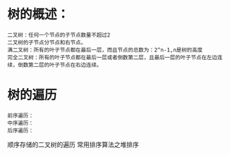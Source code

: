 # 树的概述：
    
    二叉树：任何一个节点的子节点数量不超过2
    二叉树的子节点分节点和右节点。
    满二叉树：所有的叶子节点都在最后一层，而且节点的总数为：2^n-1,n是树的高度
    完全二叉树：所有的叶子节点都在最后一层或者倒数第二层，且最后一层的叶子节点在左边连续，倒数第二层的叶子节点在右边连续。
    

# 树的遍历
    前序遍历：
    中序遍历：
    后序遍历：
    
顺序存储的二叉树的遍历
常用排序算法之堆排序
